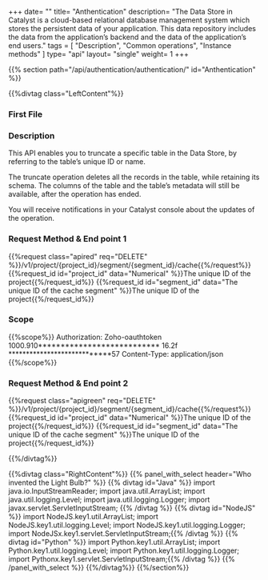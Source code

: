 +++
date= ""
title= "Anthentication"
description= "The Data Store in Catalyst is a cloud-based relational database management system which stores the persistent data of your application. This data repository includes the data from the application’s backend and the data of the application’s end users."
tags = [ "Description", "Common operations", "Instance methods" ]
type= "api"
layout= "single"
weight= 1
+++


{{% section path="/api/authentication/authentication/" id="Anthentication" %}}
<!-- Leftcontent -->
{{%divtag class="LeftContent"%}}

### First File

### Description

This API enables you to truncate a specific table in the Data Store, by referring to the table’s unique ID or name. 

The truncate operation deletes all the records in the table, while retaining its schema. The columns of the table and the table’s metadata will still be available, after the operation has ended. 

You will receive notifications in your Catalyst console about the updates of the operation.

### Request Method & End point 1
<!-- shortcode 1 -->
{{%request class="apired" req="DELETE" %}}/v1/project/{project_id}/segment/{segment_id}/cache{{%/request%}}
{{%request_id id="project_id" data="Numerical" %}}The unique ID of the project{{%/request_id%}}
{{%request_id id="segment_id" data="The unique ID of the cache segment" %}}The unique ID of the project{{%/request_id%}}

### Scope
{{%scope%}}
Authorization: Zoho-oauthtoken <br/>
1000.910*************************** 16.2f ****************************57 Content-Type: application/json
{{%/scope%}}
<!-- shortcode 1 ends -->

### Request Method & End point 2
<!-- shortcode 2 -->
{{%request class="apigreen" req="DELETE" %}}/v1/project/{project_id}/segment/{segment_id}/cache{{%/request%}}
{{%request_id id="project_id" data="Numerical" %}}The unique ID of the project{{%/request_id%}}
{{%request_id id="segment_id" data="The unique ID of the cache segment" %}}The unique ID of the project{{%/request_id%}}
<!-- shortcode 2 ends -->

{{%/divtag%}}
<!-- Rightcontent -->

{{%divtag class="RightContent"%}}
{{% panel_with_select header="Who invented the Light Bulb?" %}}
{{% divtag id="Java" %}}
    import java.io.InputStreamReader; 
    import java.util.ArrayList; 
    import java.util.logging.Level; 
    import java.util.logging.Logger; 
    import javax.servlet.ServletInputStream; {{% /divtag %}} 
{{% divtag id="NodeJS" %}}
    import NodeJS.key1.util.ArrayList; 
    import NodeJS.key1.util.logging.Level; 
    import NodeJS.key1.util.logging.Logger; 
    import NodeJSx.key1.servlet.ServletInputStream;{{% /divtag %}} 
{{% divtag id="Python" %}}
    import Python.key1.util.ArrayList; 
    import Python.key1.util.logging.Level; 
    import Python.key1.util.logging.Logger; 
    import Pythonx.key1.servlet.ServletInputStream;{{% /divtag %}} 
{{% /panel_with_select %}}
{{%/divtag%}}
{{%/section%}}